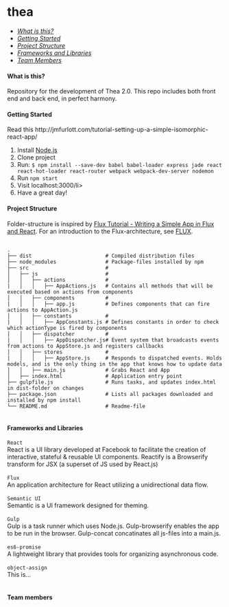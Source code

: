 # thea


<ul>
  <li><em><a href="#what-is-this">What is this?</a></em></li>
  <li><em><a href="#getting-started">Getting Started</a></em></li>
  <li><em><a href="#project-structure">Project Structure</a></em></li>
  <li><em><a href="#frameworks-and-libraries">Frameworks and Libraries</a></em></li>
  <li><em><a href="#team-members">Team Members</a></em></li>
</ul>

<h4 name="what-is-this">What is this?</h4>
Repository for the development of Thea 2.0. This repo includes both front end and back end, in perfect harmony.


<h4 name="getting-started">Getting Started</h4>
Read this http://jmfurlott.com/tutorial-setting-up-a-simple-isomorphic-react-app/

<ol>
  <li>Install <a href="https://nodejs.org"> Node.js</a> </li>
  <li>Clone project</li>
  <li>Run: <code>$ npm install --save-dev babel babel-loader express jade react react-hot-loader react-router webpack webpack-dev-server nodemon</code></li>
  <li>Run <code>npm start</code></li>
  <li>Visit localhost:3000/li>
  <li>Have a great day!</li>
</ol>

<h4 name="project-structure">Project Structure</h4>
Folder-structure is inspired by <a href="https://www.youtube.com/watch?v=o5E894TmHJg">Flux Tutorial - Writing a Simple App in Flux and React</a>. For an introduction to the Flux-architecture, see <a href="www.vg.no">FLUX</a>.

<pre>
<code>
.
├── dist                        # Compiled distribution files 
├── node_modules                # Package-files installed by npm
├── src                         # 
│   ├── js                      # 
│   │   ├── actions             # 
|   │   │   ├── AppActions.js   # Contains all methods that will be executed based on actions from components
│   │   ├── components          # 
|   │   │   ├── app.js          # Defines components that can fire actions to AppAction.js
│   │   ├── constants           # 
|   │   │   ├── AppConstants.js # Defines constants in order to check which actionType is fired by components
│   │   ├── dispatcher          # 
|   │   │   ├── AppDispatcher.js# Event system that broadcasts events from actions to AppStore.js and registers callbacks
│   │   ├── stores              # 
|   │   │   ├── AppStore.js     # Responds to dispatched events. Holds models, and is the only thing in the app that knows how to update data
│   │   ├── main.js             # Grabs React and App
│   ├── index.html              # Application entry point
├── gulpfile.js                 # Runs tasks, and updates index.html in dist-folder on changes
├── package.json                # Lists all packages downloaded and installed by npm install
└── README.md                   # Readme-file
</code>
</pre>



<h4 name="frameworks-and-libraries">Frameworks and Libraries</h4>
  <code>React</code><br>
  React is a UI library developed at Facebook to facilitate the creation of interactive, stateful & reusable UI components.
  Reactify is a Browserify transform for JSX (a superset of JS used by React.js)<br><br>
  <code>Flux</code><br>
  An application architecture for React utilizing a unidirectional data flow.<br><br>
  <code>Semantic UI</code><br>
  Semantic is a UI framework designed for theming.<br><br>
  <code>Gulp</code><br>
  Gulp is a task runner which uses Node.js. Gulp-browserify enables the app to be run in the browser. Gulp-concat concatinates all js-files into a main.js. <br><br>
  <code>es6-promise</code><br>
  A lightweight library that provides tools for organizing asynchronous code.<br><br>
  <code>object-assign</code><br>
  This is...<br><br>

<h4 name="team-members">Team members</h4>


